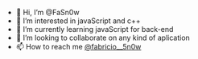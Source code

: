- 👋 Hi, I’m @FaSn0w
- 👀 I’m interested in javaScript  and c++
- 🌱 I’m currently learning javaScript for back-end
- 💞️ I’m looking to collaborate on any kind of aplication 
- 📫 How to reach me <a href="https://www.instagram.com/fabricio__5n0w/">@fabricio__5n0w</a>

<!---
FaSn0w/FaSn0w is a ✨ special ✨ repository because its `README.md` (this file) appears on your GitHub profile.
You can click the Preview link to take a look at your changes.
--->
